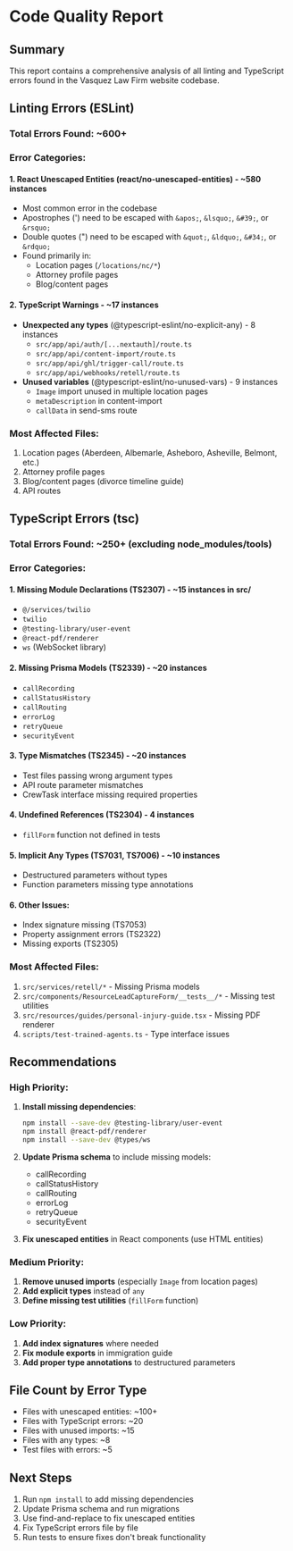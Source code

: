# Code Quality Report

## Summary

This report contains a comprehensive analysis of all linting and TypeScript errors found in the Vasquez Law Firm website codebase.

## Linting Errors (ESLint)

### Total Errors Found: ~600+

### Error Categories:

#### 1. React Unescaped Entities (react/no-unescaped-entities) - **~580 instances**

- Most common error in the codebase
- Apostrophes (') need to be escaped with `&apos;`, `&lsquo;`, `&#39;`, or `&rsquo;`
- Double quotes (") need to be escaped with `&quot;`, `&ldquo;`, `&#34;`, or `&rdquo;`
- Found primarily in:
  - Location pages (`/locations/nc/*`)
  - Attorney profile pages
  - Blog/content pages

#### 2. TypeScript Warnings - **~17 instances**

- **Unexpected any types** (@typescript-eslint/no-explicit-any) - 8 instances
  - `src/app/api/auth/[...nextauth]/route.ts`
  - `src/app/api/content-import/route.ts`
  - `src/app/api/ghl/trigger-call/route.ts`
  - `src/app/api/webhooks/retell/route.ts`
- **Unused variables** (@typescript-eslint/no-unused-vars) - 9 instances
  - `Image` import unused in multiple location pages
  - `metaDescription` in content-import
  - `callData` in send-sms route

### Most Affected Files:

1. Location pages (Aberdeen, Albemarle, Asheboro, Asheville, Belmont, etc.)
2. Attorney profile pages
3. Blog/content pages (divorce timeline guide)
4. API routes

## TypeScript Errors (tsc)

### Total Errors Found: ~250+ (excluding node_modules/tools)

### Error Categories:

#### 1. Missing Module Declarations (TS2307) - **~15 instances in src/**

- `@/services/twilio`
- `twilio`
- `@testing-library/user-event`
- `@react-pdf/renderer`
- `ws` (WebSocket library)

#### 2. Missing Prisma Models (TS2339) - **~20 instances**

- `callRecording`
- `callStatusHistory`
- `callRouting`
- `errorLog`
- `retryQueue`
- `securityEvent`

#### 3. Type Mismatches (TS2345) - **~20 instances**

- Test files passing wrong argument types
- API route parameter mismatches
- CrewTask interface missing required properties

#### 4. Undefined References (TS2304) - **4 instances**

- `fillForm` function not defined in tests

#### 5. Implicit Any Types (TS7031, TS7006) - **~10 instances**

- Destructured parameters without types
- Function parameters missing type annotations

#### 6. Other Issues:

- Index signature missing (TS7053)
- Property assignment errors (TS2322)
- Missing exports (TS2305)

### Most Affected Files:

1. `src/services/retell/*` - Missing Prisma models
2. `src/components/ResourceLeadCaptureForm/__tests__/*` - Missing test utilities
3. `src/resources/guides/personal-injury-guide.tsx` - Missing PDF renderer
4. `scripts/test-trained-agents.ts` - Type interface issues

## Recommendations

### High Priority:

1. **Install missing dependencies**:

   ```bash
   npm install --save-dev @testing-library/user-event
   npm install @react-pdf/renderer
   npm install --save-dev @types/ws
   ```

2. **Update Prisma schema** to include missing models:

   - callRecording
   - callStatusHistory
   - callRouting
   - errorLog
   - retryQueue
   - securityEvent

3. **Fix unescaped entities** in React components (use HTML entities)

### Medium Priority:

1. **Remove unused imports** (especially `Image` from location pages)
2. **Add explicit types** instead of `any`
3. **Define missing test utilities** (`fillForm` function)

### Low Priority:

1. **Add index signatures** where needed
2. **Fix module exports** in immigration guide
3. **Add proper type annotations** to destructured parameters

## File Count by Error Type

- Files with unescaped entities: ~100+
- Files with TypeScript errors: ~20
- Files with unused imports: ~15
- Files with any types: ~8
- Test files with errors: ~5

## Next Steps

1. Run `npm install` to add missing dependencies
2. Update Prisma schema and run migrations
3. Use find-and-replace to fix unescaped entities
4. Fix TypeScript errors file by file
5. Run tests to ensure fixes don't break functionality
